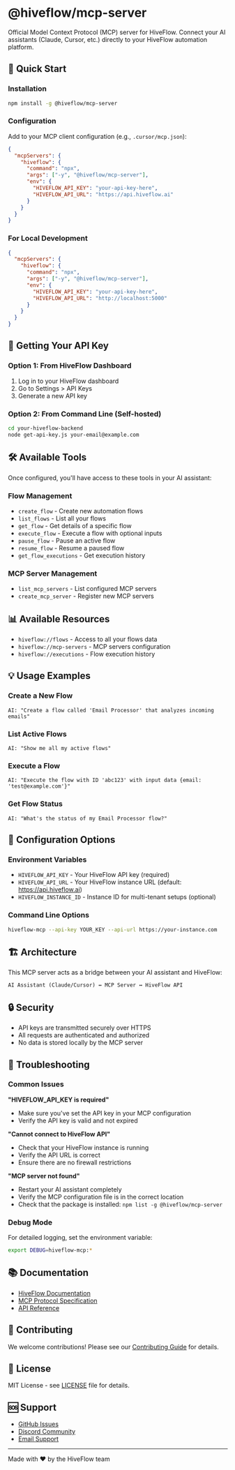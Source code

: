 # @hiveflow/mcp-server

Official Model Context Protocol (MCP) server for HiveFlow. Connect your AI assistants (Claude, Cursor, etc.) directly to your HiveFlow automation platform.

## 🚀 Quick Start

### Installation

```bash
npm install -g @hiveflow/mcp-server
```

### Configuration

Add to your MCP client configuration (e.g., `.cursor/mcp.json`):

```json
{
  "mcpServers": {
    "hiveflow": {
      "command": "npx",
      "args": ["-y", "@hiveflow/mcp-server"],
      "env": {
        "HIVEFLOW_API_KEY": "your-api-key-here",
        "HIVEFLOW_API_URL": "https://api.hiveflow.ai"
      }
    }
  }
}
```

### For Local Development

```json
{
  "mcpServers": {
    "hiveflow": {
      "command": "npx",
      "args": ["-y", "@hiveflow/mcp-server"],
      "env": {
        "HIVEFLOW_API_KEY": "your-api-key-here",
        "HIVEFLOW_API_URL": "http://localhost:5000"
      }
    }
  }
}
```

## 🔑 Getting Your API Key

### Option 1: From HiveFlow Dashboard
1. Log in to your HiveFlow dashboard
2. Go to Settings > API Keys
3. Generate a new API key

### Option 2: From Command Line (Self-hosted)
```bash
cd your-hiveflow-backend
node get-api-key.js your-email@example.com
```

## 🛠️ Available Tools

Once configured, you'll have access to these tools in your AI assistant:

### Flow Management
- `create_flow` - Create new automation flows
- `list_flows` - List all your flows
- `get_flow` - Get details of a specific flow
- `execute_flow` - Execute a flow with optional inputs
- `pause_flow` - Pause an active flow
- `resume_flow` - Resume a paused flow
- `get_flow_executions` - Get execution history

### MCP Server Management
- `list_mcp_servers` - List configured MCP servers
- `create_mcp_server` - Register new MCP servers

## 📊 Available Resources

- `hiveflow://flows` - Access to all your flows data
- `hiveflow://mcp-servers` - MCP servers configuration
- `hiveflow://executions` - Flow execution history

## 💡 Usage Examples

### Create a New Flow
```
AI: "Create a flow called 'Email Processor' that analyzes incoming emails"
```

### List Active Flows
```
AI: "Show me all my active flows"
```

### Execute a Flow
```
AI: "Execute the flow with ID 'abc123' with input data {email: 'test@example.com'}"
```

### Get Flow Status
```
AI: "What's the status of my Email Processor flow?"
```

## 🔧 Configuration Options

### Environment Variables

- `HIVEFLOW_API_KEY` - Your HiveFlow API key (required)
- `HIVEFLOW_API_URL` - Your HiveFlow instance URL (default: https://api.hiveflow.ai)
- `HIVEFLOW_INSTANCE_ID` - Instance ID for multi-tenant setups (optional)

### Command Line Options

```bash
hiveflow-mcp --api-key YOUR_KEY --api-url https://your-instance.com
```

## 🏗️ Architecture

This MCP server acts as a bridge between your AI assistant and HiveFlow:

```
AI Assistant (Claude/Cursor) ↔ MCP Server ↔ HiveFlow API
```

## 🔒 Security

- API keys are transmitted securely over HTTPS
- All requests are authenticated and authorized
- No data is stored locally by the MCP server

## 🐛 Troubleshooting

### Common Issues

**"HIVEFLOW_API_KEY is required"**
- Make sure you've set the API key in your MCP configuration
- Verify the API key is valid and not expired

**"Cannot connect to HiveFlow API"**
- Check that your HiveFlow instance is running
- Verify the API URL is correct
- Ensure there are no firewall restrictions

**"MCP server not found"**
- Restart your AI assistant completely
- Verify the MCP configuration file is in the correct location
- Check that the package is installed: `npm list -g @hiveflow/mcp-server`

### Debug Mode

For detailed logging, set the environment variable:
```bash
export DEBUG=hiveflow-mcp:*
```

## 📚 Documentation

- [HiveFlow Documentation](https://doc.hiveflow.ai)
- [MCP Protocol Specification](https://modelcontextprotocol.io)
- [API Reference](https://api.hiveflow.ai/docs)

## 🤝 Contributing

We welcome contributions! Please see our [Contributing Guide](CONTRIBUTING.md) for details.

## 📄 License

MIT License - see [LICENSE](LICENSE) file for details.

## 🆘 Support

- [GitHub Issues](https://github.com/hiveflowai/hiveflow-mcp-server/issues)
- [Discord Community](https://discord.gg/3cc69VFb)
- [Email Support](mailto:support@hiveflow.ai)

---

Made with ❤️ by the HiveFlow team 